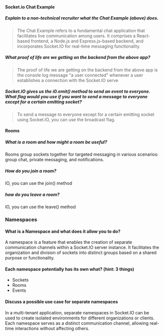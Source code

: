 #### Socket.io Chat Example
##### Explain to a non-technical recruiter what the Chat Example (above) does.

> The Chat Example refers to a fundamental chat application that facilitates live communication among users. It comprises a React-based frontend, a Node.js and Express.js-based backend, and incorporates Socket.IO for real-time messaging functionality.


##### What proof of life are we getting on the backend from the above app?
>The proof of life we are getting on the backend from the above app is the console log message "a user connected" whenever a user establishes a connection with the Socket.IO serve

##### Socket.IO gives us the i0.emit() method to send an event to everyone. What flag would you use if you want to send a message to everyone except for a certain emitting socket?
>To send a message to everyone except for a certain emitting socket using Socket.IO, you can use the broadcast flag.

#### Rooms
##### What is a room and how might a room be useful?


Rooms group sockets together for targeted messaging in various scenarios: group chat, private messaging, and notifications.

##### How do you join a room?

IO, you can use the join() method 
##### how do you leave a room?


IO, you can use the leave() method 
### Namespaces
#### What is a Namespace and what does it allow you to do?


A namespace is a feature that enables the creation of separate communication channels within a Socket.IO server instance. It facilitates the organization and division of sockets into distinct groups based on a shared purpose or functionality.
#### Each namespace potentially has its own what? (hint: 3 things)

* Sockets
 * Rooms
 * Events
 #### Discuss a possible use case for separate namespaces
 In a multi-tenant application, separate namespaces in Socket.IO can be used to create isolated environments for different organizations or clients. Each namespace serves as a distinct communication channel, allowing real-time interactions without affecting others.




